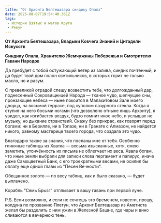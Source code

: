 ```yaml
---
title: "От Архонта Белтешазара синдику Опала"
date: 2025-08-07T19:54:40.361Z
tags:
 - Истории Взятых и магов Круга
 - Ревун
---
```


**От Архонта Белтешазара, Владыки Ковчега Знаний и Цитадели Искусств**

**Синдику Опала, Хранителю Жемчужины Побережья и Смотрителю Гавани
Народов**

Да пребудет с тобой остужающий ветер из залива, синдик почтенный, и да
будет твой дом полон светильников, в которых горит не только масло, но и
разум.

С превеликой отрадой спешу возвестить тебе, что долгожданный дар,
поднесенный Сокровищницей Народа — тканое чудо, шепчущее сны, пронзающее
небеса — ныне покоится в Малахитовом Зале моего дворца, на восьмой
террасе, под куполом лазурного стекла. Когда я ступил на него босыми
ногами (что дозволено отныне лишь Архонту), я увидел, как изгибается
воздух, будто помнит иное небо, и услышал не музыку, но дыхание
странствий. Скажу без прикрас, как говорят перед богами: ни в Берилле,
ни в Топазе, ни в Гранате с Алмазом, не найдется никого, равному
мастерице твоего города, что создала это чудо.

Благодарю также за знания, что посланы мне от тебя. Особенно глиняные
таблицы из Хватка — весьма изысканные, хотя, смею заметить, утончённость
их письма не облегчает их веса. Хвала богам, что иные земли выбрали для
записи слова пергамент и папирус, иначе даже Самоцветный Банк, с его
троекратными весами, не осилил бы оплату еще одной главы из "Песен
Вечности".

Обещанное золото — по весу таблиц, как и было сказано, — будет
выплачено.

Корабль "Семь Брызг" отплывает в вашу гавань при первой луне.

P.S. Если возможно, и если не сочтешь это бременем, извести, прошу,
колдуна по прозванию Плетун, что Архонт Белтешазар из Аметиста желал бы
разделить с ним ужин в Железной Башне, где чары и вино сливаются в
вечернюю тень.

